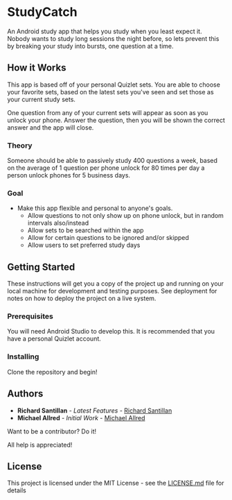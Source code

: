 # StudyCatch

An Android study app that helps you study when you least expect it.
Nobody wants to study long sessions the night before, so lets prevent this by breaking your study into bursts, one question at a time.

## How it Works

This app is based off of your personal Quizlet sets. You are able to choose your favorite sets, based on the latest sets you've seen 
and set those as your current study sets.

One question from any of your current sets will appear as soon as you unlock your phone. Answer the question, then you will be 
shown the correct answer and the app will close. 

### Theory

Someone should be able to passively study 400 questions a week, based on the average of 1 question per phone unlock for 80 times per day a person unlock phones for 5 business days.

### Goal

* Make this app flexible and personal to anyone's goals. 
  * Allow questions to not only show up on phone unlock, but in random intervals also/instead
  * Allow sets to be searched within the app
  * Allow for certain questions to be ignored and/or skipped
  * Allow users to set preferred study days

## Getting Started

These instructions will get you a copy of the project up and running on your local machine for development and testing purposes. 
See deployment for notes on how to deploy the project on a live system.

### Prerequisites

You will need Android Studio to develop this.
It is recommended that you have a personal Quizlet account.

### Installing

Clone the repository and begin!

## Authors

* **Richard Santillan** - *Latest Features* - [Richard Santillan](https://github.com/RichardSantillan)
* **Michael Allred** - *Initial Work* - [Michael Allred](https://github.com/xMallred)

Want to be a contributor? Do it!

All help is appreciated!

## License

This project is licensed under the MIT License - see the [LICENSE.md](LICENSE.md) file for details
